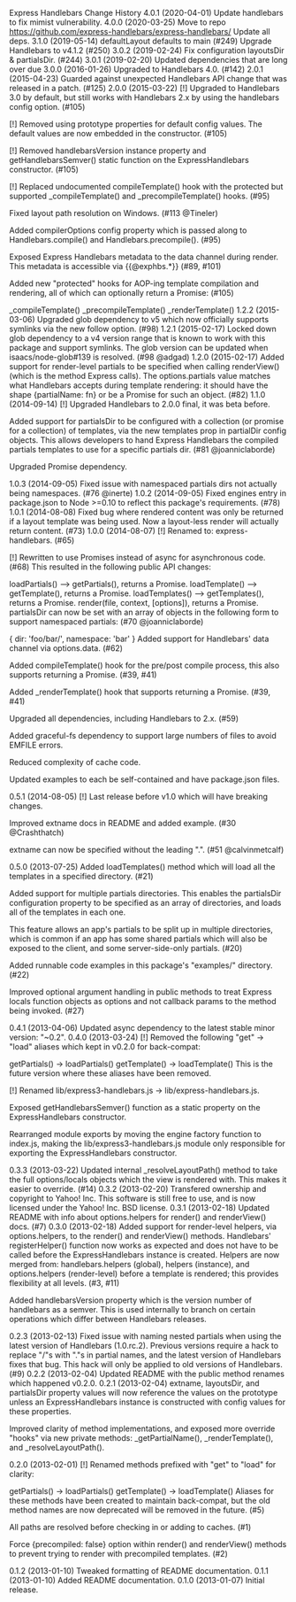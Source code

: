 Express Handlebars Change History
4.0.1 (2020-04-01)
Update handlebars to fix mimist vulnerability.
4.0.0 (2020-03-25)
Move to repo https://github.com/express-handlebars/express-handlebars/
Update all deps.
3.1.0 (2019-05-14)
defaultLayout defaults to main (#249)
Upgrade Handlebars to v4.1.2 (#250)
3.0.2 (2019-02-24)
Fix configuration layoutsDir & partialsDir. (#244)
3.0.1 (2019-02-20)
Updated dependencies that are long over due
3.0.0 (2016-01-26)
Upgraded to Handlebars 4.0. (#142)
2.0.1 (2015-04-23)
Guarded against unexpected Handlebars API change that was released in a patch. (#125)
2.0.0 (2015-03-22)
[!] Upgraded to Handlebars 3.0 by default, but still works with Handlebars 2.x by using the handlebars config option. (#105)

[!] Removed using prototype properties for default config values. The default values are now embedded in the constructor. (#105)

[!] Removed handlebarsVersion instance property and getHandlebarsSemver() static function on the ExpressHandlebars constructor. (#105)

[!] Replaced undocumented compileTemplate() hook with the protected but supported _compileTemplate() and _precompileTemplate() hooks. (#95)

Fixed layout path resolution on Windows. (#113 @Tineler)

Added compilerOptions config property which is passed along to Handlebars.compile() and Handlebars.precompile(). (#95)

Exposed Express Handlebars metadata to the data channel during render. This metadata is accessible via {{@exphbs.*}} (#89, #101)

Added new "protected" hooks for AOP-ing template compilation and rendering, all of which can optionally return a Promise: (#105)

_compileTemplate()
_precompileTemplate()
_renderTemplate()
1.2.2 (2015-03-06)
Upgraded glob dependency to v5 which now officially supports symlinks via the new follow option. (#98)
1.2.1 (2015-02-17)
Locked down glob dependency to a v4 version range that is known to work with this package and support symlinks. The glob version can be updated when isaacs/node-glob#139 is resolved. (#98 @adgad)
1.2.0 (2015-02-17)
Added support for render-level partials to be specified when calling renderView() (which is the method Express calls). The options.partials value matches what Handlebars accepts during template rendering: it should have the shape {partialName: fn} or be a Promise for such an object. (#82)
1.1.0 (2014-09-14)
[!] Upgraded Handlebars to 2.0.0 final, it was beta before.

Added support for partialsDir to be configured with a collection (or promise for a collection) of templates, via the new templates prop in partialDir config objects. This allows developers to hand Express Handlebars the compiled partials templates to use for a specific partials dir. (#81 @joanniclaborde)

Upgraded Promise dependency.

1.0.3 (2014-09-05)
Fixed issue with namespaced partials dirs not actually being namespaces. (#76 @inerte)
1.0.2 (2014-09-05)
Fixed engines entry in package.json to Node >=0.10 to reflect this package's requirements. (#78)
1.0.1 (2014-08-08)
Fixed bug where rendered content was only be returned if a layout template was being used. Now a layout-less render will actually return content. (#73)
1.0.0 (2014-08-07)
[!] Renamed to: express-handlebars. (#65)

[!] Rewritten to use Promises instead of async for asynchronous code. (#68) This resulted in the following public API changes:

loadPartials() --> getPartials(), returns a Promise.
loadTemplate() --> getTemplate(), returns a Promise.
loadTemplates() --> getTemplates(), returns a Promise.
render(file, context, [options]), returns a Promise.
partialsDir can now be set with an array of objects in the following form to support namespaced partials: (#70 @joanniclaborde)

{ dir: 'foo/bar/', namespace: 'bar' }
Added support for Handlebars' data channel via options.data. (#62)

Added compileTemplate() hook for the pre/post compile process, this also supports returning a Promise. (#39, #41)

Added _renderTemplate() hook that supports returning a Promise. (#39, #41)

Upgraded all dependencies, including Handlebars to 2.x. (#59)

Added graceful-fs dependency to support large numbers of files to avoid EMFILE errors.

Reduced complexity of cache code.

Updated examples to each be self-contained and have package.json files.

0.5.1 (2014-08-05)
[!] Last release before v1.0 which will have breaking changes.

Improved extname docs in README and added example. (#30 @Crashthatch)

extname can now be specified without the leading ".". (#51 @calvinmetcalf)

0.5.0 (2013-07-25)
Added loadTemplates() method which will load all the templates in a specified directory. (#21)

Added support for multiple partials directories. This enables the partialsDir configuration property to be specified as an array of directories, and loads all of the templates in each one.

This feature allows an app's partials to be split up in multiple directories, which is common if an app has some shared partials which will also be exposed to the client, and some server-side-only partials. (#20)

Added runnable code examples in this package's "examples/" directory. (#22)

Improved optional argument handling in public methods to treat Express locals function objects as options and not callback params to the method being invoked. (#27)

0.4.1 (2013-04-06)
Updated async dependency to the latest stable minor version: "~0.2".
0.4.0 (2013-03-24)
[!] Removed the following "get" -> "load" aliases which kept in v0.2.0 for back-compat:

getPartials() -> loadPartials()
getTemplate() -> loadTemplate()
This is the future version where these aliases have been removed.

[!] Renamed lib/express3-handlebars.js -> lib/express-handlebars.js.

Exposed getHandlebarsSemver() function as a static property on the ExpressHandlebars constructor.

Rearranged module exports by moving the engine factory function to index.js, making the lib/express3-handlebars.js module only responsible for exporting the ExpressHandlebars constructor.

0.3.3 (2013-03-22)
Updated internal _resolveLayoutPath() method to take the full options/locals objects which the view is rendered with. This makes it easier to override. (#14)
0.3.2 (2013-02-20)
Transfered ownership and copyright to Yahoo! Inc. This software is still free to use, and is now licensed under the Yahoo! Inc. BSD license.
0.3.1 (2013-02-18)
Updated README with info about options.helpers for render() and renderView() docs. (#7)
0.3.0 (2013-02-18)
Added support for render-level helpers, via options.helpers, to the render() and renderView() methods. Handlebars' registerHelper() function now works as expected and does not have to be called before the ExpressHandlebars instance is created. Helpers are now merged from: handlebars.helpers (global), helpers (instance), and options.helpers (render-level) before a template is rendered; this provides flexibility at all levels. (#3, #11)

Added handlebarsVersion property which is the version number of handlebars as a semver. This is used internally to branch on certain operations which differ between Handlebars releases.

0.2.3 (2013-02-13)
Fixed issue with naming nested partials when using the latest version of Handlebars (1.0.rc.2). Previous versions require a hack to replace "/"s with "."s in partial names, and the latest version of Handlebars fixes that bug. This hack will only be applied to old versions of Handlebars. (#9)
0.2.2 (2013-02-04)
Updated README with the public method renames which happened v0.2.0.
0.2.1 (2013-02-04)
extname, layoutsDir, and partialsDir property values will now reference the values on the prototype unless an ExpressHandlebars instance is constructed with config values for these properties.

Improved clarity of method implementations, and exposed more override "hooks" via new private methods: _getPartialName(), _renderTemplate(), and _resolveLayoutPath().

0.2.0 (2013-02-01)
[!] Renamed methods prefixed with "get" to "load" for clarity:

getPartials() -> loadPartials()
getTemplate() -> loadTemplate()
Aliases for these methods have been created to maintain back-compat, but the old method names are now deprecated will be removed in the future. (#5)

All paths are resolved before checking in or adding to caches. (#1)

Force {precompiled: false} option within render() and renderView() methods to prevent trying to render with precompiled templates. (#2)

0.1.2 (2013-01-10)
Tweaked formatting of README documentation.
0.1.1 (2013-01-10)
Added README documentation.
0.1.0 (2013-01-07)
Initial release.